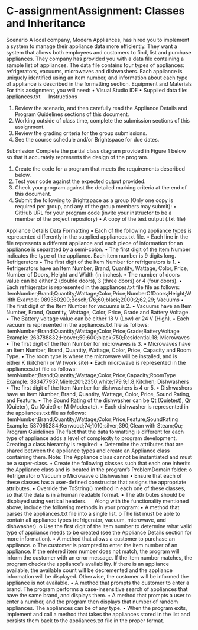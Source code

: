 # C-assignmentAssignment: Classes and Inheritance

Scenario
A local company, Modern Appliances, has hired you to implement a system to manage their appliance data more efficiently. They want a system that allows both employees and customers to find, list and purchase appliances. 
They company has provided you with a data file containing a sample list of appliances. The data file contains four types of appliances: refrigerators, vacuums, microwaves and dishwashers. Each appliance is uniquely identified using an item number, and information about each type of appliance is described in the formatting section.
Equipment and Materials
For this assignment, you will need:
•	Visual Studio IDE
•	Supplied data file: appliances.txt 
 
Instructions
1.	Review the scenario, and then carefully read the Appliance Details and Program Guidelines sections of this document.
2.	Working outside of class time, complete the submission sections of this assignment.
3.	Review the grading criteria for the group submissions. 
4.	See the course schedule and/or Brightspace for due dates.

Submission 
Complete the partial class diagram provided in Figure 1 below so that it accurately represents the design of the program.
1.	Create the code for a program that meets the requirements described below.
2.	Test your code against the expected output provided.
3.	Check your program against the detailed marking criteria at the end of this document.
4.	Submit the following to Brightspace as a group (Only one copy is required per group, and any of the group members may submit):
•	GitHub URL for your program code (invite your instructor to be a member of the project repository)
•	A copy of the test output (.txt file)

Appliance Details
Data Formatting
•	Each of the following appliance types is represented differently in the supplied appliances.txt file. 
•	Each line in the file represents a different appliance and each piece of information for an appliance is separated by a semi-colon. 
•	The first digit of the Item Number indicates the type of the appliance. Each item number is 9 digits long.
Refrigerators
•	The first digit of the Item Number for refrigerators is 1. 
•	Refrigerators have an Item Number, Brand, Quantity, Wattage, Color, Price, Number of Doors, Height and Width (in inches). 
•	The number of doors value can be either 2 (double doors), 3 (three doors) or 4 (four doors).
•	Each refrigerator is represented in the appliances.txt file file as follows:
ItemNumber;Brand;Quantity;Wattage;Color;Price;NumberOfDoors;Height;Width
Example:
089360200;Bosch;176;60;black;2000;2;62;29;
Vacuums 
•	The first digit of the Item Number for vacuums is 2. 
•	Vacuums have an Item Number, Brand, Quantity, Wattage, Color, Price, Grade and Battery Voltage. 
•	The Battery voltage value can be either 18 V (Low) or 24 V (High).
•	Each vacuum is represented in the appliances.txt file as follows:
ItemNumber;Brand;Quantity;Wattage;Color;Price;Grade;BatteryVoltage
Example:
263788832;Hoover;59;600;black;750;Residential;18;
Microwaves
•	The first digit of the Item Number for microwaves is 3. 
•	Microwaves have an Item Number, Brand, Quantity, Wattage, Color, Price, Capacity and Room Type. 
•	The room type is where the microwave will be installed, and is either K (kitchen) or W (work site)
•	Each microwave is represented in the appliances.txt file as follows:
ItemNumber;Brand;Quantity;Wattage;Color;Price;Capacity;RoomType
Example:
383477937;Miele;201;2350;white;179.9;1.8;Kitchen;
Dishwashers
•	The first digit of the Item Number for dishwashers is 4 or 5. 
•	Dishwashers have an Item Number, Brand, Quantity, Wattage, Color, Price, Sound Rating, and Feature. 
•	The Sound Rating of the dishwasher can be Qt (Quietest), Qr (Quieter), Qu (Quiet) or M (Moderate).
•	Each dishwasher is represented in the appliances.txt file as follows:
ItemNumber;Brand;Quantity;Wattage;Color;Price;Feature;SoundRating
Example:
587065284;Kenwood;74;1010;silver;390;Clean with Steam;Qu; 
Program Guidelines
The fact that the data formatting is different for each type of appliance adds a level of complexity to program development. Creating a class hierarchy is required:
•	Determine the attributes that are shared between the appliance types and create an Appliance class containing them. 
Note: The Appliance class cannot be instantiated and must be a super-class.
•	Create the following classes such that each one inherits the Appliance class and is located in the program’s ProblemDomain folder:
o	Refrigerator
o	Vacuum
o	Microwave 
o	Dishwasher 
•	Ensure that each of these classes has a user-defined constructor that assigns the appropriate attributes.
•	Override the ToString() method in each one of these classes, so that the data is in a human readable format. 
•	The attributes should be displayed using vertical headers.
 
Along with the functionality mentioned above, include the following methods in your program:
•	A method that parses the appliances.txt file into a single list. 
o	The list must be able to contain all appliance types (refrigerator, vacuum, microwave, and dishwasher). 
o	Use the first digit of the item number to determine what valid type of appliance needs to be created (see the Appliance Details section for more information). 
•	A method that allows a customer to purchase an appliance. 
o	The customer is prompted to enter the item number of an appliance. If the entered item number does not match, the program will inform the customer with an error message. If the item number matches, the program checks the appliance’s availability. If there is an appliance available, the available count will be decremented and the appliance information will be displayed. Otherwise, the customer will be informed the appliance is not available. 
•	A method that prompts the customer to enter a brand. The program performs a case-insensitive search of appliances that have the same brand, and displays them.
•	A method that prompts a user to enter a number, and the program then displays that number of random appliances. The appliances can be of any type. 
•	When the program exits, implement and call a method that takes the appliances stored in the list and persists them back to the appliances.txt file in the proper format.
